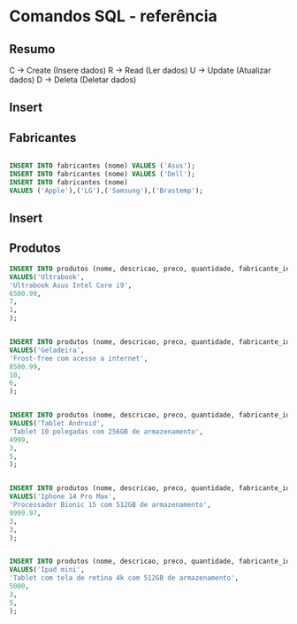 # Comandos SQL - referência

## Resumo
C -> Create (Insere dados)
R -> Read (Ler dados)
U -> Update (Atualizar dados)
D -> Deleta (Deletar dados)

<!-- _________________________________________________- -->

## Insert
## Fabricantes


```sql

INSERT INTO fabricantes (nome) VALUES ('Asus');
INSERT INTO fabricantes (nome) VALUES ('Dell');
INSERT INTO fabricantes (nome) 
VALUES ('Apple'),('LG'),('Samsung'),('Brastemp');


```

<!-- _________________________________________________ -->

## Insert
## Produtos


```sql
INSERT INTO produtos (nome, descricao, preco, quantidade, fabricante_id)
VALUES('Ultrabook', 
'Ultrabook Asus Intel Core i9',
6500.99,
7,
1,
);


INSERT INTO produtos (nome, descricao, preco, quantidade, fabricante_id)
VALUES('Geladeira', 
'Frost-free com acesso a internet',
8500.99,
10,
6,
);


INSERT INTO produtos (nome, descricao, preco, quantidade, fabricante_id)
VALUES('Tablet Android', 
'Tablet 10 polegadas com 256GB de armazenamento',
4999,
3,
5,
);


INSERT INTO produtos (nome, descricao, preco, quantidade, fabricante_id)
VALUES('Iphone 14 Pro Max', 
'Processador Bionic 15 com 512GB de armazenamento',
9999.97,
3,
3,
);


INSERT INTO produtos (nome, descricao, preco, quantidade, fabricante_id)
VALUES('Ipad mini', 
'Tablet com tela de retina 4k com 512GB de armazenamento',
5000,
3,
5,
);

```